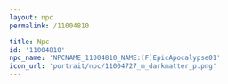 ```yaml
---
layout: npc
permalink: /11004810

title: Npc
id: '11004810'
npc_name: 'NPCNAME_11004810_NAME:[F]EpicApocalypse01'
icon_url: 'portrait/npc/11004727_m_darkmatter_p.png'
---
```

